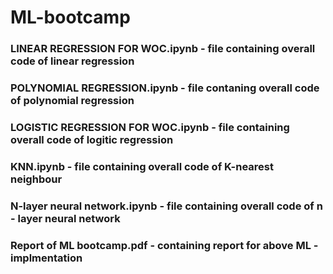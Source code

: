 # ML-bootcamp
### LINEAR REGRESSION FOR WOC.ipynb - file containing overall code of linear regression
### POLYNOMIAL REGRESSION.ipynb - file contaning overall code of polynomial regression
### LOGISTIC REGRESSION FOR WOC.ipynb - file containing overall code of logitic regression
### KNN.ipynb - file containing overall code of K-nearest neighbour
### N-layer neural network.ipynb - file containing overall code of n - layer neural network
### Report of ML bootcamp.pdf - containing report for above ML - implmentation
